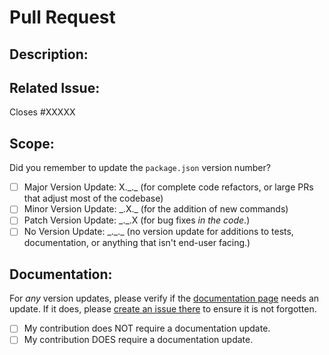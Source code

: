 # Pull Request

<!--Before contributing, please read our contributing guidelines-->

## Description:

<!--A brief description of what your pull request does.-->

## Related Issue:

<!--Is this related to an issue? Does it close one? If so, replace the XXXXX below with the issue number.-->

Closes #XXXXX

## Scope:

Did you remember to update the `package.json` version number?

- [ ] Major Version Update: X.\_.\_ (for complete code refactors, or large PRs that adjust most of the codebase)
- [ ] Minor Version Update: \_.X.\_ (for the addition of new commands)
- [ ] Patch Version Update: \_.\_.X (for bug fixes _in the code_.)
- [ ] No Version Update: \_.\_.\_ (no version update for additions to tests, documentation, or anything that isn't end-user facing.)

## Documentation:

For _any_ version updates, please verify if the [documentation page](https://www.beccalyria.com/discord-documentation) needs an update. If it does, please [create an issue there](https://github.com/BeccaLyria/discord-documentation/issues/new?assignees=nhcarrigan&labels=%F0%9F%9A%A6+status%3A+awaiting+triage&template=update.md&title=%5BUPDATE%5D) to ensure it is not forgotten.

- [ ] My contribution does NOT require a documentation update.
- [ ] My contribution DOES require a documentation update.
